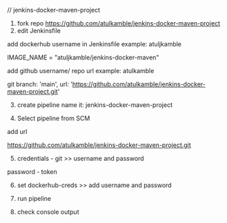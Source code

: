 // jenkins-docker-maven-project

1) fork repo https://github.com/atulkamble/jenkins-docker-maven-project
2) edit Jenkinsfile 

add dockerhub username in Jenkinsfile
example: atuljkamble

IMAGE_NAME = "atuljkamble/jenkins-docker-maven"

add github username/ repo url 
example: atulkamble

git branch: 'main', url: 'https://github.com/atulkamble/jenkins-docker-maven-project.git'

3) create pipeline 
name it: jenkins-docker-maven-project

4) Select pipeline from SCM 

add url 

https://github.com/atulkamble/jenkins-docker-maven-project.git

5) credentials - git >> username and password 

password - token 

6) set dockerhub-creds >> add username and password 

7) run pipeline

8) check console output 
